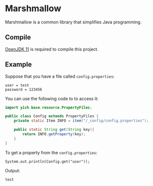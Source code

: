 # Marshmallow
Marshmallow is a common library that simplifies Java programming.

## Compile
[OpenJDK 11](https://openjdk.java.net/projects/jdk/11/) is required to compile this project.

## Example

Suppose that you have a file called `config.properties`:
```
user = test
password = 123456
```

You can use the following code to to access it: 
```java
import yich.base.resource.PropertyFiles;

public class Config extends PropertyFiles {
    private static Item INFO = item("/_config/config.properties");

    public static String get(String key){
        return INFO.getProperty(key);
    }
}
```
To get a property from the `config.properties`:

```
System.out.println(Config.get("user"));
```
Output:
```
test
```
